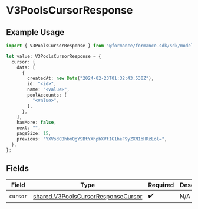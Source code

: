 # V3PoolsCursorResponse

## Example Usage

```typescript
import { V3PoolsCursorResponse } from "@formance/formance-sdk/sdk/models/shared";

let value: V3PoolsCursorResponse = {
  cursor: {
    data: [
      {
        createdAt: new Date("2024-02-23T01:32:43.530Z"),
        id: "<id>",
        name: "<value>",
        poolAccounts: [
          "<value>",
        ],
      },
    ],
    hasMore: false,
    next: "",
    pageSize: 15,
    previous: "YXVsdCBhbmQgYSBtYXhpbXVtIG1heF9yZXN1bHRzLol=",
  },
};
```

## Fields

| Field                                                                                           | Type                                                                                            | Required                                                                                        | Description                                                                                     |
| ----------------------------------------------------------------------------------------------- | ----------------------------------------------------------------------------------------------- | ----------------------------------------------------------------------------------------------- | ----------------------------------------------------------------------------------------------- |
| `cursor`                                                                                        | [shared.V3PoolsCursorResponseCursor](../../../sdk/models/shared/v3poolscursorresponsecursor.md) | :heavy_check_mark:                                                                              | N/A                                                                                             |